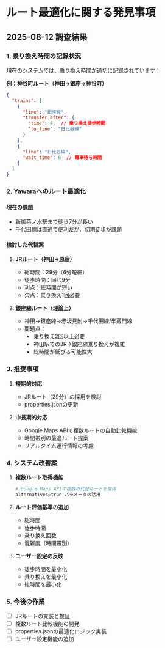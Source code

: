 # ルート最適化に関する発見事項

## 2025-08-12 調査結果

### 1. 乗り換え時間の記録状況

現在のシステムでは、乗り換え時間が適切に記録されています：

**例：神谷町ルート（神田→銀座→神谷町）**
```json
{
  "trains": [
    {
      "line": "銀座線",
      "transfer_after": {
        "time": 4,  // 乗り換え徒歩時間
        "to_line": "日比谷線"
      }
    },
    {
      "line": "日比谷線",
      "wait_time": 6  // 電車待ち時間
    }
  ]
}
```

### 2. Yawaraへのルート最適化

#### 現在の課題
- 新御茶ノ水駅まで徒歩7分が長い
- 千代田線は直通で便利だが、初期徒歩が課題

#### 検討した代替案

1. **JRルート（神田→原宿）**
   - 総時間：29分（6分短縮）
   - 徒歩時間：同じ9分
   - 利点：総時間が短い
   - 欠点：乗り換え1回必要

2. **銀座線ルート（理論上）**
   - 神田→銀座線→赤坂見附→千代田線/半蔵門線
   - 問題点：
     - 乗り換え2回以上必要
     - 神田駅でのJR→銀座線乗り換えが複雑
     - 総時間が延びる可能性大

### 3. 推奨事項

1. **短期的対応**
   - JRルート（29分）の採用を検討
   - properties.jsonの更新

2. **中長期的対応**
   - Google Maps APIで複数ルートの自動比較機能
   - 時間帯別の最適ルート提案
   - リアルタイム運行情報の考慮

### 4. システム改善案

1. **複数ルート取得機能**
   ```python
   # Google Maps APIで複数の代替ルートを取得
   alternatives=true パラメータの活用
   ```

2. **ルート評価基準の追加**
   - 総時間
   - 徒歩時間
   - 乗り換え回数
   - 混雑度（時間帯別）

3. **ユーザー設定の反映**
   - 徒歩時間を最小化
   - 乗り換えを最小化
   - 総時間を最小化

### 5. 今後の作業

- [ ] JRルートの実装と検証
- [ ] 複数ルート比較機能の開発
- [ ] properties.jsonの最適化ロジック実装
- [ ] ユーザー設定機能の追加